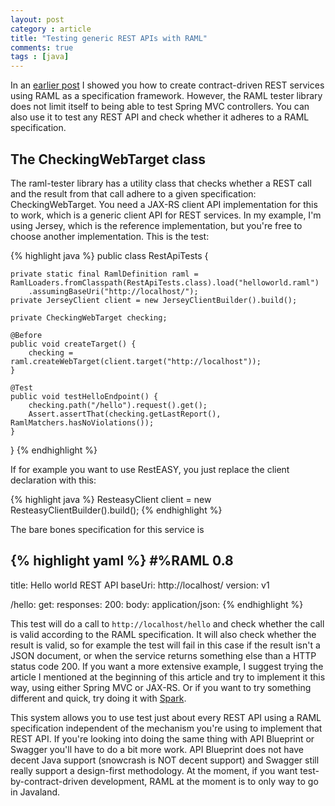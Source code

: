 ```yaml
---
layout: post
category : article
title: "Testing generic REST APIs with RAML"
comments: true
tags : [java]
---
```


In an [earlier post](http://www.insaneprogramming.be/blog/2014/08/18/rest-documentation-specification) I showed you how to create contract-driven REST services using RAML as a specification framework. However, the RAML tester library does not limit itself to being able to test Spring MVC controllers. You can also use it to test any REST API and check whether it adheres to a RAML specification.<!--more-->

## The CheckingWebTarget class

The raml-tester library has a utility class that checks whether a REST call and the result from that call adhere to a given specification: CheckingWebTarget. You need a JAX-RS client API implementation for this to work, which is a generic client API for REST services. In my example, I'm using Jersey, which is the reference implementation, but you're free to choose another implementation. This is the test:

{% highlight java %}
public class RestApiTests {

    private static final RamlDefinition raml = RamlLoaders.fromClasspath(RestApiTests.class).load("helloworld.raml")
        .assumingBaseUri("http://localhost/");
    private JerseyClient client = new JerseyClientBuilder().build();

    private CheckingWebTarget checking;

    @Before
    public void createTarget() {
        checking = raml.createWebTarget(client.target("http://localhost"));
    }

    @Test
    public void testHelloEndpoint() {
        checking.path("/hello").request().get();
        Assert.assertThat(checking.getLastReport(), RamlMatchers.hasNoViolations());
    }
}
{% endhighlight %}

If for example you want to use RestEASY, you just replace the client declaration with this:

{% highlight java %}
ResteasyClient client = new ResteasyClientBuilder().build();
{% endhighlight %}

The bare bones specification for this service is

{% highlight yaml %}
#%RAML 0.8
---
title: Hello world REST API
baseUri: http://localhost/
version: v1

/hello:
  get:
    responses:
      200:
        body:
          application/json:
{% endhighlight %}

This test will do a call to `http://localhost/hello` and check whether the call is valid according to the RAML specification. It will also check whether the result is valid, so for example the test will fail in this case if the result isn't a JSON document, or when the service returns something else than a HTTP status code 200. If you want a more extensive example, I suggest trying the article I mentioned at the beginning of this article and try to implement it this way, using either Spring MVC or JAX-RS. Or if you want to try something different and quick, try doing it with [Spark](http://sparkjava.com/).

This system allows you to use test just about every REST API using a RAML specification independent of the mechanism you're using to implement that REST API. If you're looking into doing the same thing with API Blueprint or Swagger you'll have to do a bit more work. API Blueprint does not have decent Java support (snowcrash is NOT decent support) and Swagger still really support a design-first methodology. At the moment, if you want test-by-contract-driven development, RAML at the moment is to only way to go in Javaland.
